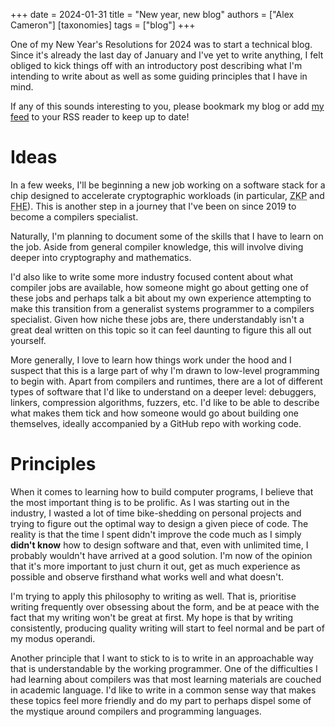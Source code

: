 +++
date = 2024-01-31
title = "New year, new blog"
authors = ["Alex Cameron"]
[taxonomies]
tags = ["blog"]
+++

One of my New Year's Resolutions for 2024 was to start a technical blog.
Since it's already the last day of January and I've yet to write anything, I felt obliged to kick things off with an introductory post describing what I'm intending to write about as well as some guiding principles that I have in mind.

If any of this sounds interesting to you, please bookmark my blog or add [my feed](/atom.xml) to your RSS reader to keep up to date!

# Ideas

In a few weeks, I'll be beginning a new job working on a software stack for a chip designed to accelerate cryptographic workloads (in particular, <abbr title="Zero Knowledge Proofs">ZKP</abbr> and <abbr title="Fully Homomorphic Encryption">FHE</abbr>).
This is another step in a journey that I've been on since 2019 to become a compilers specialist.

Naturally, I'm planning to document some of the skills that I have to learn on the job.
Aside from general compiler knowledge, this will involve diving deeper into cryptography and mathematics.

I'd also like to write some more industry focused content about what compiler jobs are available, how someone might go about getting one of these jobs and perhaps talk a bit about my own experience attempting to make this transition from a generalist systems programmer to a compilers specialist.
Given how niche these jobs are, there understandably isn't a great deal written on this topic so it can feel daunting to figure this all out yourself.

More generally, I love to learn how things work under the hood and I suspect that this is a large part of why I'm drawn to low-level programming to begin with.
Apart from compilers and runtimes, there are a lot of different types of software that I'd like to understand on a deeper level: debuggers, linkers, compression algorithms, fuzzers, etc.
I'd like to be able to describe what makes them tick and how someone would go about building one themselves, ideally accompanied by a GitHub repo with working code.

# Principles

When it comes to learning how to build computer programs, I believe that the most important thing is to be prolific.
As I was starting out in the industry, I wasted a lot of time bike-shedding on personal projects and trying to figure out the optimal way to design a given piece of code.
The reality is that the time I spent didn't improve the code much as I simply **didn't know** how to design software and that, even with unlimited time, I probably wouldn't have arrived at a good solution.
I'm now of the opinion that it's more important to just churn it out, get as much experience as possible and observe firsthand what works well and what doesn't.

I'm trying to apply this philosophy to writing as well. That is, prioritise writing frequently over obsessing about the form, and be at peace with the fact that my writing won't be great at first.
My hope is that by writing consistently, producing quality writing will start to feel normal and be part of my modus operandi.

Another principle that I want to stick to is to write in an approachable way that is understandable by the working programmer.
One of the difficulties I had learning about compilers was that most learning materials are couched in academic language.
I'd like to write in a common sense way that makes these topics feel more friendly and do my part to perhaps dispel some of the mystique around compilers and programming languages.
